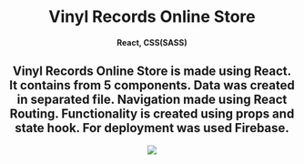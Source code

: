 

<h1 align="center">Vinyl Records Online Store</h1>

<h4 align="center">React, CSS(SASS)</h4>

<h2 align="center">Vinyl Records Online Store is made using React. It contains from
                5 components. Data was created in separated file. Navigation
                made using React Routing. Functionality is created using props
                and state hook. For deployment was used Firebase.</h2>
<div align="center">
<img align="center" src="https://user-images.githubusercontent.com/75121895/124175806-f6ccad80-daa5-11eb-9315-ab2c4728ddd2.png">
</div>

